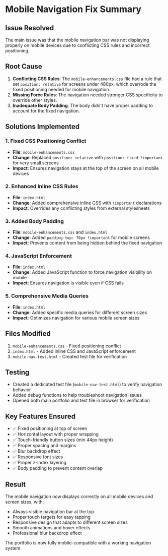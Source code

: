 # Mobile Navigation Fix Summary

## Issue Resolved
The main issue was that the mobile navigation bar was not displaying properly on mobile devices due to conflicting CSS rules and incorrect positioning.

## Root Cause
1. **Conflicting CSS Rules**: The `mobile-enhancements.css` file had a rule that set `position: relative` for screens under 480px, which overrode the fixed positioning needed for mobile navigation.
2. **Missing Force Rules**: The navigation needed stronger CSS specificity to override other styles.
3. **Inadequate Body Padding**: The body didn't have proper padding to account for the fixed navigation.

## Solutions Implemented

### 1. Fixed CSS Positioning Conflict
- **File**: `mobile-enhancements.css`
- **Change**: Replaced `position: relative` with `position: fixed !important` for very small screens
- **Impact**: Ensures navigation stays at the top of the screen on all mobile devices

### 2. Enhanced Inline CSS Rules
- **File**: `index.html`
- **Change**: Added comprehensive inline CSS with `!important` declarations
- **Impact**: Overrides any conflicting styles from external stylesheets

### 3. Added Body Padding
- **File**: `mobile-enhancements.css` and `index.html`
- **Change**: Added `padding-top: 70px !important` for mobile screens
- **Impact**: Prevents content from being hidden behind the fixed navigation

### 4. JavaScript Enforcement
- **File**: `index.html`
- **Change**: Added JavaScript function to force navigation visibility on mobile
- **Impact**: Ensures navigation is visible even if CSS fails

### 5. Comprehensive Media Queries
- **File**: `index.html`
- **Change**: Added specific media queries for different screen sizes
- **Impact**: Optimizes navigation for various mobile screen sizes

## Files Modified
1. `mobile-enhancements.css` - Fixed positioning conflict
2. `index.html` - Added inline CSS and JavaScript enforcement
3. `mobile-nav-test.html` - Created test file for verification

## Testing
- Created a dedicated test file (`mobile-nav-test.html`) to verify navigation behavior
- Added debug functions to help troubleshoot navigation issues
- Opened both main portfolio and test file in browser for verification

## Key Features Ensured
- ✅ Fixed positioning at top of screen
- ✅ Horizontal layout with proper wrapping
- ✅ Touch-friendly button sizes (min 44px height)
- ✅ Proper spacing and margins
- ✅ Blur backdrop effect
- ✅ Responsive font sizes
- ✅ Proper z-index layering
- ✅ Body padding to prevent content overlap

## Result
The mobile navigation now displays correctly on all mobile devices and screen sizes, with:
- Always visible navigation bar at the top
- Proper touch targets for easy tapping
- Responsive design that adapts to different screen sizes
- Smooth animations and hover effects
- Professional blur backdrop effect

The portfolio is now fully mobile-compatible with a working navigation system.
